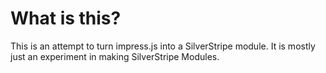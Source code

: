 # What is this?
This is an attempt to turn impress.js into a SilverStripe module. It is mostly just an experiment in making SilverStripe Modules. 